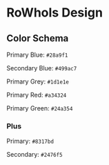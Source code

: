 # RoWhoIs Design

## Color Schema

Primary Blue: `#28a9f1`

Secondary Blue: `#499ac7`

Primary Grey: `#1d1e1e`

Primary Red: `#a34324`

Primary Green: `#24a354`

### Plus

Primary: `#8317bd`

Secondary: `#2476f5`
